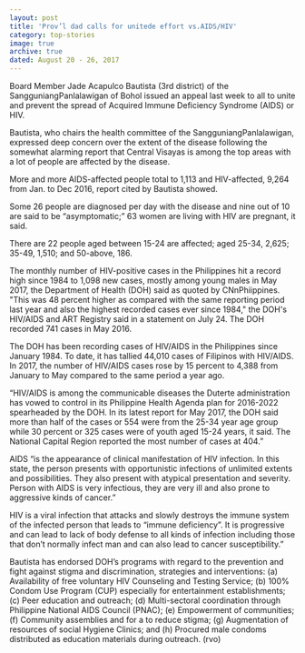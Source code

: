 ```yaml
---
layout: post
title: 'Prov’l dad calls for unitede effort vs.AIDS/HIV'
category: top-stories
image: true
archive: true
dated: August 20 - 26, 2017
---
```


Board Member Jade Acapulco Bautista (3rd district) of the SangguniangPanlalawigan of Bohol issued an appeal last week to all to unite and prevent the spread of Acquired Immune Deficiency Syndrome (AIDS) or HIV.

Bautista, who chairs the health committee of the SangguniangPanlalawigan, expressed deep concern over the extent of the disease following the somewhat alarming report that Central Visayas is among the top areas with a lot of people are affected by the disease.

More and more AIDS-affected people total to 1,113 and HIV-affected, 9,264 from Jan. to Dec 2016, report cited by Bautista showed.

Some 26 people are diagnosed per day with the disease and nine out of 10 are said to be “asymptomatic;” 63 women are living with HIV are pregnant, it said.

There are 22 people aged between 15-24 are affected; aged 25-34, 2,625; 35-49, 1,510; and 50-above, 186.

The monthly number of HIV-positive cases in the Philippines hit a record high since 1984 to 1,098 new cases, mostly among young males in May 2017, the Department of Health (DOH) said as quoted by CNnPhiippines. "This was 48 percent higher as compared with the same reporting period last year and also the highest recorded cases ever since 1984," the DOH's HIV/AIDS and ART Registry said in a statement on July 24. The DOH recorded 741 cases in May 2016.

The DOH has been recording cases of HIV/AIDS in the Philippines since January 1984. To date, it has tallied  44,010 cases of Filipinos with HIV/AIDS. In 2017, the number of HIV/AIDS cases rose by 15 percent to 4,388 from January to May compared to the same period a year ago.

“HIV/AIDS is among the communicable diseases the Duterte administration has vowed to control in its Philippine Health Agenda plan for 2016-2022 spearheaded by the DOH. In its latest report for May 2017, the DOH said more than half of the cases or 554 were from the 25-34 year age group while 30 percent or 325 cases were of youth aged 15-24 years, it said. The National Capital Region reported the most number of cases at 404.”

AIDS “is the appearance of clinical manifestation of HIV infection. In this state, the person presents with opportunistic infections of unlimited extents and possibilities. They also present with atypical presentation and severity. Person with AIDS is very infectious, they are very ill and also prone to aggressive kinds of cancer.”

HIV is a viral infection that attacks and slowly destroys the immune system of the infected person that leads to “immune deficiency”. It is progressive and can lead to lack of body defense to all kinds of infection including those that don’t normally infect man and can also lead to cancer susceptibility.”

Bautista has endorsed DOH’s programs with regard to the prevention and fight against stigma and discrimination, strategies and interventions: (a) Availability of free voluntary HIV Counseling and Testing Service; (b) 100% Condom Use Program (CUP) especially for entertainment establishments; (c) Peer education and outreach; (d) Multi-sectoral coordination through Philippine National AIDS Council (PNAC); (e) Empowerment of communities; (f) Community assemblies and for a to reduce stigma; (g) Augmentation of resources of social Hygiene Clinics; and (h) Procured male condoms distributed as education materials during outreach. (rvo)
